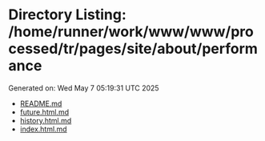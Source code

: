 # Directory Listing: /home/runner/work/www/www/processed/tr/pages/site/about/performance
Generated on: Wed May  7 05:19:31 UTC 2025

- [README.md](README.md)
- [future.html.md](future.html.md)
- [history.html.md](history.html.md)
- [index.html.md](index.html.md)
